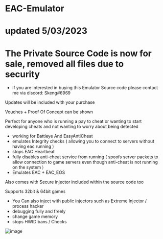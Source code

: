 # EAC-Emulator
# updated 5/03/2023
# The Private Source Code is now for sale, removed all files due to security
- if you are interested in buying this Emulator Source code please contact me via discord: Skeng#6969

Updates will be included with your purchase

Vouches + Proof Of Concept can be shown 

Perfect for anyone who is running a pay to cheat or wanting to start developing cheats and not wanting to worry about being detected


- working for Battleye And EasyAntiCheat 
- emulates Integrity checks ( allowing you to connect to servers without having eac running )
- stops EAC Heartbeat 
- fully disables anti-cheat service from running ( spoofs server packets to allow connection to game servers even though anti-cheat is not running on the system )
- Emulates EAC + EAC_EOS

Also comes with Secure injector included within the source code too 
 
Supports 32bit & 64bit games
- You Can also inject with public injectors such as Extreme Injector / process hacker 
- debugging fully and freely
- change game memory
- stops HWID bans / Checks 


![image](https://user-images.githubusercontent.com/75455555/219978119-0eeefea4-f8db-4e5d-aae0-d6211ac091cb.png)




